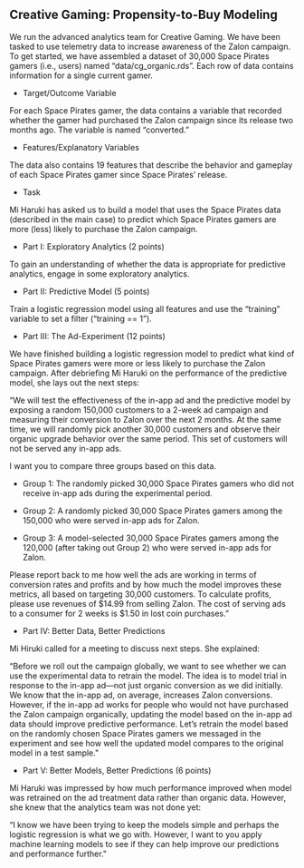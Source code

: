 ## Creative Gaming: Propensity-to-Buy Modeling

We run the advanced analytics team for Creative Gaming. We have been tasked to use telemetry data to increase awareness of the Zalon campaign. To get started, we have assembled a dataset of 30,000 Space Pirates gamers (i.e., users) named “data/cg_organic.rds”. Each row of data contains information for a single current gamer.

- Target/Outcome Variable

For each Space Pirates gamer, the data contains a variable that recorded whether the gamer had purchased the Zalon campaign since its release two months ago. The variable is named “converted.”

- Features/Explanatory Variables

The data also contains 19 features that describe the behavior and gameplay of each Space Pirates gamer since Space Pirates’ release.

- Task

Mi Haruki has asked us to build a model that uses the Space Pirates data (described in the main case) to predict which Space Pirates gamers are more (less) likely to purchase the Zalon campaign.

- Part I: Exploratory Analytics (2 points)

To gain an understanding of whether the data is appropriate for predictive analytics, engage in some exploratory analytics.

- Part II: Predictive Model (5 points)

Train a logistic regression model using all features and use the “training” variable to set a filter (“training == 1”).

- Part III: The Ad-Experiment (12 points)

We have finished building a logistic regression model to predict what kind of Space Pirates gamers were more or less likely to purchase the Zalon campaign. After debriefing Mi Haruki on the performance of the predictive model, she lays out the next steps:

“We will test the effectiveness of the in-app ad and the predictive model by exposing a random 150,000 customers to a 2-week ad campaign and measuring their conversion to Zalon over the next 2 months. At the same time, we will randomly pick another 30,000 customers and observe their organic upgrade behavior over the same period. This set of customers will not be served any in-app ads.

I want you to compare three groups based on this data.

  - Group 1: The randomly picked 30,000 Space Pirates gamers who did not receive in-app ads during the experimental period.
  
  - Group 2: A randomly picked 30,000 Space Pirates gamers among the 150,000 who were served in-app ads for Zalon.
  
  - Group 3: A model-selected 30,000 Space Pirates gamers among the 120,000 (after taking out Group 2) who were served in-app ads for Zalon.

Please report back to me how well the ads are working in terms of conversion rates and profits and by how much the model improves these metrics, all based on targeting 30,000 customers. To calculate profits, please use revenues of $14.99 from selling Zalon. The cost of serving ads to a consumer for 2 weeks is $1.50 in lost coin purchases.”

- Part IV: Better Data, Better Predictions

Mi Hiruki called for a meeting to discuss next steps. She explained:

“Before we roll out the campaign globally, we want to see whether we can use the experimental data to retrain the model. The idea is to model trial in response to the in-app ad—not just organic conversion as we did initially. We know that the in-app ad, on average, increases Zalon conversions. However, if the in-app ad works for people who would not have purchased the Zalon campaign organically, updating the model based on the in-app ad data should improve predictive performance.
Let’s retrain the model based on the randomly chosen Space Pirates gamers we messaged in the experiment and see how well the updated model compares to the original model in a test sample."

- Part V: Better Models, Better Predictions (6 points)

Mi Haruki was impressed by how much performance improved when model was retrained on the ad treatment data rather than organic data. However, she knew that the analytics team was not done yet:

“I know we have been trying to keep the models simple and perhaps the logistic regression is what we go with. However, I want to you apply machine learning models to see if they can help improve our predictions and performance further."
